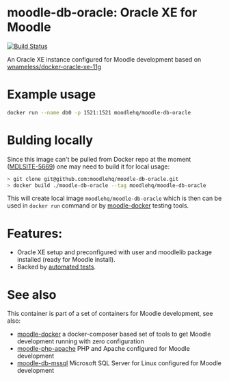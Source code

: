 # moodle-db-oracle: Oracle XE for Moodle
[![Build Status](https://travis-ci.com/moodlehq/moodle-db-oracle.svg?branch=master)](https://travis-ci.com/moodlehq/moodle-db-oracle)

An Oracle XE instance configured for Moodle development based on [wnameless/docker-oracle-xe-11g](https://github.com/wnameless/docker-oracle-xe-11g)

# Example usage

```bash
docker run --name db0 -p 1521:1521 moodlehq/moodle-db-oracle
```
# Bulding locally

Since this image can't be pulled from Docker repo at the moment
([MDLSITE-5669](https://tracker.moodle.org/browse/MDLSITE-5669)) one may need
to build it for local usage:

```bash
> git clone git@github.com:moodlehq/moodle-db-oracle.git
> docker build ./moodle-db-oracle --tag moodlehq/moodle-db-oracle
```
This will create local image `moodlehq/moodle-db-oracle` which is then can be
used in `docker run` command or by [moodle-docker](https://github.com/moodlehq/moodle-docker) testing tools.

# Features:
* Oracle XE setup and preconfigured with user and moodlelib package installed (ready for Moodle install).
* Backed by [automated tests](https://travis-ci.com/moodlehq/moodle-db-oracle).

# See also
This container is part of a set of containers for Moodle development, see also:
* [moodle-docker](https://github.com/moodlehq/moodle-docker) a docker-composer based set of tools to get Moodle development running with zero configuration
* [moodle-php-apache](https://github.com/moodlehq/moodle-php-apache) PHP and Apache configured for Moodle development
* [moodle-db-mssql](https://github.com/moodlehq/moodle-db-mssql) Microsoft SQL Server for Linux configured for Moodle development
